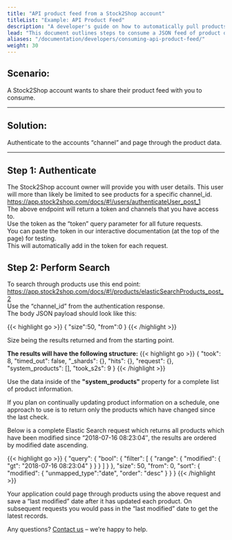 ```yaml
---
title: "API product feed from a Stock2Shop account"
titleList: "Example: API Product Feed"
description: "A developer's guide on how to automatically pull products from a Stock2Shop client account via the Stock2Shop API."
lead: "This document outlines steps to consume a JSON feed of product data from a Stock2Shop account."
aliases: "/documentation/developers/consuming-api-product-feed/"
weight: 30
---
```


## Scenario:
A Stock2Shop account wants to share their product feed with you to consume.

* * *

## Solution:
Authenticate to the accounts “channel” and page through the product data.

* * *

## Step 1: Authenticate
The Stock2Shop account owner will provide you with user details. This user will more than likely be limited to see products for a specific channel_id.    
https://app.stock2shop.com/docs/#!/users/authenticateUser_post_1  
The above endpoint will return a token and channels that you have access to.    
Use the token as the “token” query parameter for all future requests.  
You can paste the token in our interactive documentation (at the top of the page) for testing.    
This will automatically add in the token for each request.

## Step 2: Perform Search
To search through products use this end point:  
https://app.stock2shop.com/docs/#!/products/elasticSearchProducts_post_2  
Use the “channel_id” from the authentication response.  
The body JSON payload should look like this:  

{{< highlight go >}}
{
"size":50,
"from":0
}
{{< /highlight >}}

Size being the results returned and from the starting point.

**The results will have the following structure:**
{{< highlight go >}}
{
  "took": 8,
  "timed_out": false,
  "_shards": {},
  "hits": {},
  "request": {},
  "system_products": [],
  "took_s2s": 9
}
{{< /highlight >}}

Use the data inside of the **"system_products"** property for a complete list of product information.

If you plan on continually updating product information on a schedule, one approach to use is to return only the products which have changed since the last check.

Below is a complete Elastic Search request which returns all products which have been modified since “2018-07-16 08:23:04″, the results are ordered by modified date ascending.

{{< highlight go >}}
{
  "query": {
    "bool": {
      "filter": [
        {
          "range": {
            "modified": {
              "gt": "2018-07-16 08:23:04"
            }
          }
        }
      ]
    }
  },
  "size": 50,
  "from": 0,
  "sort": {
    "modified": {
      "unmapped_type":"date",
      "order": "desc"
    }
  }
}
{{< /highlight >}}

Your application could page through products using the above request and save a “last modified” date after it has updated each product. On subsequent requests you would pass in the “last modified” date to get the latest records.

Any questions? [Contact us](/contact-us) – we’re happy to help.